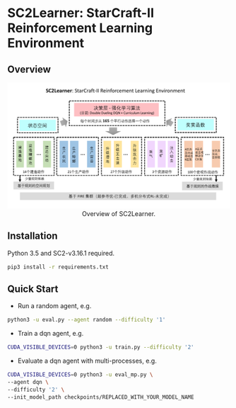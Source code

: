 # SC2Learner: StarCraft-II Reinforcement Learning Environment

## Overview

<p align="center">
<img src="docs/images/overview.png" width=800>
<br/>Overview of SC2Learner.
</p>

## Installation

Python 3.5 and SC2-v3.16.1 required.

```bash
pip3 install -r requirements.txt
```

## Quick Start

- Run a random agent, e.g.
```bash
python3 -u eval.py --agent random --difficulty '1'
```

- Train a dqn agent, e.g.
```bash
CUDA_VISIBLE_DEVICES=0 python3 -u train.py --difficulty '2'
```

- Evaluate a dqn agent with multi-processes, e.g.
```bash
CUDA_VISIBLE_DEVICES=0 python3 -u eval_mp.py \
--agent dqn \
--difficulty '2' \
--init_model_path checkpoints/REPLACED_WITH_YOUR_MODEL_NAME
```
